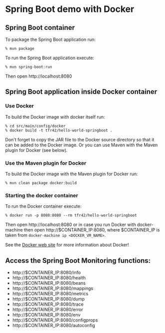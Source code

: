 # Spring Boot demo with Docker

## Spring Boot container

To package the Spring Boot application run:

    % mvn package

To run the Spring Boot application execute:
 
    % mvn spring-boot:run
    
Then open http://localhost:8080

## Spring Boot application inside Docker container

### Use Docker
To build the Docker image with docker itself run:

    % cd src/main/config/docker
    % docker build -t tfr42/hello-world-springboot .

Don't forget to copy the JAR file to the Docker source directory so that it can be added to the Docker image.
Or you can use Maven with the Maven plugin for Docker (see below). 

### Use the Maven plugin for Docker
    
To build the Docker image with the Maven plugin for Docker run:
        
    % mvn clean package docker:build

### Starting the docker container

To run the Docker container execute:
    
    % docker run -p 8080:8080 --rm tfr42/hello-world-springboot
     
Then open http://localhost:8080 or in case you run Docker with docker-machine then open http://$CONTAINER_IP:8080, where $CONTAINER_IP
     is taken from ```docker-machine ip <DOCKER_VM_NAME>```.

See the [Docker web site](https://www.docker.com/) for more information about Docker! 

## Access the Spring Boot Monitoring functions:

* http://$CONTAINER_IP:8080/info
* http://$CONTAINER_IP:8080/health
* http://$CONTAINER_IP:8080/beans
* http://$CONTAINER_IP:8080/mappings
* http://$CONTAINER_IP:8080/metrics
* http://$CONTAINER_IP:8080/dump
* http://$CONTAINER_IP:8080/trace
* http://$CONTAINER_IP:8080/error
* http://$CONTAINER_IP:8080/env
* http://$CONTAINER_IP:8080/configprops
* http://$CONTAINER_IP:8080/autoconfig
